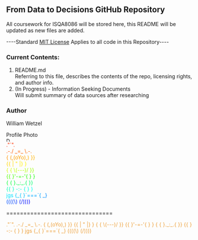 ## From Data to Decisions GitHub Repository

All coursework for ISQA8086 will be stored here, this README will be updated as new files are added.

----Standard [MIT License](https://opensource.org/licenses/MIT) Applies to all code in this Repository---- 
  
    
### Current Contents:

1. README.md  
  Referring to this file, describes the contents of the repo, licensing rights, and author info.
2. (In Progress) - Information Seeking Documents  
  Will submit summary of data sources after researching


### Author
William Wetzel

<figcaption>Profile Photo</figcaption>
<img src="http://www.adventuresinpoortaste.com/wp-content/uploads/2009/07/gorilla-150x150.jpg" alt="Drawing" style="width: 10px;"/> 






<html>
<div><span style="color:#ff0000;"> </span><span style="color:#ff0200;"> </span><span style="color:#ff0500;"> </span><span style="color:#ff0700;"> </span><span style="color:#ff0900;"> </span><span style="color:#ff0c00;"> </span><span style="color:#ff0e00;"> </span><span style="color:#ff1000;"> </span><span style="color:#ff1200;"> </span><span style="color:#ff1500;"> </span><span style="color:#ff1700;"> </span><span style="color:#ff1900;"> </span><span style="color:#ff1c00;"> </span><span style="color:#ff1e00;"> </span><span style="color:#ff2000;"> </span><span style="color:#ff2300;"> </span><span style="color:#ff2500;"> </span><span style="color:#ff2700;"> </span><span style="color:#ff2a00;">.</span><span style="color:#ff2c00;">"</span><span style="color:#ff2e00;">`</span><span style="color:#ff3000;">"</span><span style="color:#ff3300;">.</span></div><div><span style="color:#ff3500;"> </span><span style="color:#ff3700;"> </span><span style="color:#ff3a00;"> </span><span style="color:#ff3c00;"> </span><span style="color:#ff3e00;"> </span><span style="color:#ff4100;"> </span><span style="color:#ff4300;"> </span><span style="color:#ff4500;"> </span><span style="color:#ff4800;"> </span><span style="color:#ff4a00;"> </span><span style="color:#ff4c00;"> </span><span style="color:#ff4f00;"> </span><span style="color:#ff5100;"> </span><span style="color:#ff5300;"> </span><span style="color:#ff5500;">.</span><span style="color:#ff5800;">-</span><span style="color:#ff5a00;">.</span><span style="color:#ff5c00;">/</span><span style="color:#ff5f00;"> </span><span style="color:#ff6100;">_</span><span style="color:#ff6300;">=</span><span style="color:#ff6600;">_</span><span style="color:#ff6800;"> </span><span style="color:#ff6a00;">\</span><span style="color:#ff6d00;">.</span><span style="color:#ff6f00;">-</span><span style="color:#ff7100;">.</span></div><div><span style="color:#ff7300;"> </span><span style="color:#ff7600;"> </span><span style="color:#ff7800;"> </span><span style="color:#ff7a00;"> </span><span style="color:#ff7d00;"> </span><span style="color:#ff7f00;"> </span><span style="color:#ff8100;"> </span><span style="color:#ff8400;"> </span><span style="color:#ff8600;"> </span><span style="color:#ff8800;"> </span><span style="color:#ff8b00;"> </span><span style="color:#ff8d00;"> </span><span style="color:#ff8f00;"> </span><span style="color:#ff9200;">{</span><span style="color:#ff9400;"> </span><span style="color:#ff9600;"> </span><span style="color:#ff9900;">(</span><span style="color:#ff9b00;">,</span><span style="color:#ff9d00;">(</span><span style="color:#ffa000;">o</span><span style="color:#ffa200;">Y</span><span style="color:#ffa400;">o</span><span style="color:#ffa700;">)</span><span style="color:#ffa900;">,</span><span style="color:#ffab00;">)</span><span style="color:#ffae00;"> </span><span style="color:#ffb000;">}</span><span style="color:#ffb200;">}</span></div><div><span style="color:#ffb500;"> </span><span style="color:#ffb700;"> </span><span style="color:#ffb900;"> </span><span style="color:#ffbc00;"> </span><span style="color:#ffbe00;"> </span><span style="color:#ffc000;"> </span><span style="color:#ffc200;"> </span><span style="color:#ffc500;"> </span><span style="color:#ffc700;"> </span><span style="color:#ffc900;"> </span><span style="color:#ffcc00;"> </span><span style="color:#ffce00;"> </span><span style="color:#ffd000;"> </span><span style="color:#ffd300;">{</span><span style="color:#ffd500;">{</span><span style="color:#ffd700;"> </span><span style="color:#ffda00;">|</span><span style="color:#ffdc00;"> </span><span style="color:#ffde00;"> </span><span style="color:#ffe100;"> </span><span style="color:#ffe300;">"</span><span style="color:#ffe500;"> </span><span style="color:#ffe800;"> </span><span style="color:#ffea00;"> </span><span style="color:#ffec00;">|</span><span style="color:#ffef00;">}</span><span style="color:#fff100;"> </span><span style="color:#fff300;">}</span></div><div><span style="color:#fff600;"> </span><span style="color:#fff800;"> </span><span style="color:#fffa00;"> </span><span style="color:#fffd00;"> </span><span style="color:#ffff00;"> </span><span style="color:#faff00;"> </span><span style="color:#f6ff00;"> </span><span style="color:#f1ff00;"> </span><span style="color:#ecff00;"> </span><span style="color:#e8ff00;"> </span><span style="color:#e3ff00;"> </span><span style="color:#dfff00;"> </span><span style="color:#daff00;"> </span><span style="color:#d5ff00;">{</span><span style="color:#d1ff00;"> </span><span style="color:#ccff00;">{</span><span style="color:#c7ff00;"> </span><span style="color:#c3ff00;">\</span><span style="color:#beff00;">(</span><span style="color:#b9ff00;">-</span><span style="color:#b5ff00;">-</span><span style="color:#b0ff00;">-</span><span style="color:#acff00;">)</span><span style="color:#a7ff00;">/</span><span style="color:#a2ff00;"> </span><span style="color:#9eff00;"> </span><span style="color:#99ff00;">}</span><span style="color:#94ff00;">}</span></div><div><span style="color:#90ff00;"> </span><span style="color:#8bff00;"> </span><span style="color:#86ff00;"> </span><span style="color:#82ff00;"> </span><span style="color:#7dff00;"> </span><span style="color:#79ff00;"> </span><span style="color:#74ff00;"> </span><span style="color:#6fff00;"> </span><span style="color:#6bff00;"> </span><span style="color:#66ff00;"> </span><span style="color:#61ff00;"> </span><span style="color:#5dff00;"> </span><span style="color:#58ff00;"> </span><span style="color:#53ff00;">{</span><span style="color:#4fff00;">{</span><span style="color:#4aff00;"> </span><span style="color:#46ff00;"> </span><span style="color:#41ff00;">}</span><span style="color:#3cff00;">'</span><span style="color:#38ff00;">-</span><span style="color:#33ff00;">=</span><span style="color:#2eff00;">-</span><span style="color:#2aff00;">'</span><span style="color:#25ff00;">{</span><span style="color:#20ff00;"> </span><span style="color:#1cff00;">}</span><span style="color:#17ff00;"> </span><span style="color:#13ff00;">}</span></div><div><span style="color:#0eff00;"> </span><span style="color:#09ff00;"> </span><span style="color:#05ff00;"> </span><span style="color:#00ff00;"> </span><span style="color:#00ff05;"> </span><span style="color:#00ff09;"> </span><span style="color:#00ff0e;"> </span><span style="color:#00ff13;"> </span><span style="color:#00ff17;"> </span><span style="color:#00ff1c;"> </span><span style="color:#00ff20;"> </span><span style="color:#00ff25;"> </span><span style="color:#00ff2a;"> </span><span style="color:#00ff2e;">{</span><span style="color:#00ff33;"> </span><span style="color:#00ff38;">{</span><span style="color:#00ff3c;"> </span><span style="color:#00ff41;">}</span><span style="color:#00ff46;">.</span><span style="color:#00ff4a;">_</span><span style="color:#00ff4f;">:</span><span style="color:#00ff53;">_</span><span style="color:#00ff58;">.</span><span style="color:#00ff5d;">{</span><span style="color:#00ff61;"> </span><span style="color:#00ff66;"> </span><span style="color:#00ff6b;">}</span><span style="color:#00ff6f;">}</span></div><div><span style="color:#00ff74;"> </span><span style="color:#00ff79;"> </span><span style="color:#00ff7d;"> </span><span style="color:#00ff82;"> </span><span style="color:#00ff86;"> </span><span style="color:#00ff8b;"> </span><span style="color:#00ff90;"> </span><span style="color:#00ff94;"> </span><span style="color:#00ff99;"> </span><span style="color:#00ff9e;"> </span><span style="color:#00ffa2;"> </span><span style="color:#00ffa7;"> </span><span style="color:#00ffac;"> </span><span style="color:#00ffb0;">{</span><span style="color:#00ffb5;">{</span><span style="color:#00ffb9;"> </span><span style="color:#00ffbe;"> </span><span style="color:#00ffc3;">}</span><span style="color:#00ffc7;"> </span><span style="color:#00ffcc;">-</span><span style="color:#00ffd1;">:</span><span style="color:#00ffd5;">-</span><span style="color:#00ffda;"> </span><span style="color:#00ffdf;">{</span><span style="color:#00ffe3;"> </span><span style="color:#00ffe8;">}</span><span style="color:#00ffec;"> </span><span style="color:#00fff1;">}</span></div><div><span style="color:#00fff6;"> </span><span style="color:#00fffa;"> </span><span style="color:#00ffff;"> </span><span style="color:#00faff;"> </span><span style="color:#00f6ff;"> </span><span style="color:#00f1ff;"> </span><span style="color:#00ecff;"> </span><span style="color:#00e8ff;">j</span><span style="color:#00e3ff;">g</span><span style="color:#00dfff;">s</span><span style="color:#00daff;"> </span><span style="color:#00d5ff;"> </span><span style="color:#00d1ff;"> </span><span style="color:#00ccff;">{</span><span style="color:#00c7ff;">_</span><span style="color:#00c3ff;">{</span><span style="color:#00beff;"> </span><span style="color:#00b9ff;">}</span><span style="color:#00b5ff;">`</span><span style="color:#00b0ff;">=</span><span style="color:#00acff;">=</span><span style="color:#00a7ff;">=</span><span style="color:#00a2ff;">`</span><span style="color:#009eff;">{</span><span style="color:#0099ff;"> </span><span style="color:#0094ff;"> </span><span style="color:#0090ff;">_</span><span style="color:#008bff;">}</span></div><div><span style="color:#0086ff;"> </span><span style="color:#0082ff;"> </span><span style="color:#007dff;"> </span><span style="color:#0079ff;"> </span><span style="color:#0074ff;"> </span><span style="color:#006fff;"> </span><span style="color:#006bff;"> </span><span style="color:#0066ff;"> </span><span style="color:#0061ff;"> </span><span style="color:#005dff;"> </span><span style="color:#0058ff;"> </span><span style="color:#0053ff;"> </span><span style="color:#004fff;">(</span><span style="color:#004aff;">(</span><span style="color:#0046ff;">(</span><span style="color:#0041ff;">(</span><span style="color:#003cff;">\</span><span style="color:#0038ff;">)</span><span style="color:#0033ff;"> </span><span style="color:#002eff;"> </span><span style="color:#002aff;"> </span><span style="color:#0025ff;"> </span><span style="color:#0020ff;"> </span><span style="color:#001cff;">(</span><span style="color:#0017ff;">/</span><span style="color:#0013ff;">)</span><span style="color:#000eff;">)</span><span style="color:#0009ff;">)</span><span style="color:#0005ff;">)</span><span style="color:#0000ff;"> </span></div></html>










===============================
<div style="color:#eda13d">
<p>                  ."`".
              .-./ _=_ \.-.
             {  (,(oYo),) }}
             {{ |   "   |} }
             { { \(---)/  }}
             {{  }'-=-'{ } }
             { { }._:_.{  }}
             {{  } -:- { } }
       jgs   {_{ }`===`{  _}
            ((((\)     (/))))</p></div>

